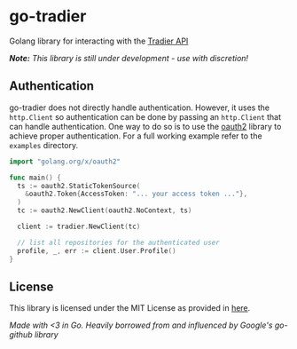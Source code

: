 # go-tradier

Golang library for interacting with the [Tradier API](https://developer.tradier.com/documentation/)

***Note:*** *This library is still under development - use with discretion!*

## Authentication
go-tradier does not directly handle authentication. However, it uses the `http.Client` so authentication can be done by passing an `http.Client` that can handle authentication. One way to do so is to use the [oauth2](https://github.com/golang/oauth2) library to achieve proper authentication. For a full working example refer to the `examples` directory.

```go
import "golang.org/x/oauth2"

func main() {
  ts := oauth2.StaticTokenSource(
    &oauth2.Token{AccessToken: "... your access token ..."},
  )
  tc := oauth2.NewClient(oauth2.NoContext, ts)

  client := tradier.NewClient(tc)

  // list all repositories for the authenticated user
  profile, _, err := client.User.Profile()
}
```

## License

This library is licensed under the MIT License as provided in [here](LICENSE.md).

*Made with <3 in Go. Heavily borrowed from and influenced by Google's go-github library*
